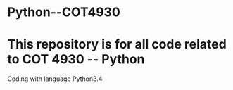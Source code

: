 # Python--COT4930
This repository is for all code related to COT 4930 -- Python
========
Coding with language Python3.4
